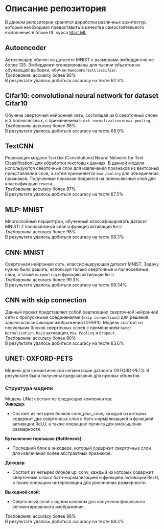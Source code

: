 # Описание репозитория

В данном репозитории хранятся доработки различных архитектур, которые необходимо предоставить в качестве самостоятельного выполнения в блоке DL курса [Start ML](https://karpov.courses/ml-start)

## Autoencoder

Автоэнкодер обучен на датасете MNIST с размерами эмбеддингов не более 128. Эмбеддинги сгенерированы для тысячи объектов из обучающей выборки, обучен `RandomForestClassifier`. <br>
*Требования*: accuarcy более 90% <br>
В результате удалось добиться accuracy на тесте 92.3% <br>

## Cifar10: convolutional neural network for dataset Cifar10

Обучена сверточная нейронная сеть, состоящая из 6 сверточных слоев и 3 полносвязных, с применением `batch normalization` и `max pooling `. <br>
*Требования*: accuracy более 88% <br>
В результате удалось добиться accuracy на тесте 88.9% <br>

## TextCNN

Реализация модели `TextCNN` (Convolutional Neural Network for Text Classification) для обработки текстовых данных. В данной модели используются сверточные слои для извлечения признаков из векторных представлений слов, а затем применяется `max pooling` для объединения признаков. Полученные признаки подаются на полносвязный слой для классификации текста. <br>
*Требования*: accuracy более 87% <br>
В результате удалось добиться accuracy на тесте 87.5% <br>

## MLP: MNIST

Многослойный перцептрон, обученный классифицировать датасет MNIST: 2 полносвязный слоя и функция активации `ReLU` <br>
*Требования*: accuracy более 98% <br>
В результате удалось добиться accuracy на тесте 98.3% <br>


## CNN: MNIST

Сверточная нейронная сеть, классифицирующая датасет MNIST. Задачу нужно было решить, используя только сверточные и полносвязные слои, а также `maxpooling` и функцию активации `ReLU` <br>
*Требования*: accuracy более 99.3% <br>
В результате удалось добиться accuracy на тесте 99.34% <br>

## CNN with skip connection

Данный проект представляет собой реализацию сверточной нейронной сети с пропускными соединениями (`skip connections`) для решения задачи классификации изображений CIFAR10. Модель состоит из нескольких блоков сверточных слоев с применением `Batch Normalization`, `ReLU` активации, `Max Pooling` и `Dropout`. <br>
*Требования*: accuracy более 80% <br>
В результате удалось добиться accuracy на тесте 83.6% <br>

## UNET: OXFORD-PETS
Модель для семантической сегментации датасета OXFORD-PETS. В результате были получены предсказания для нужных объектов. <br>
### Структура модели
Модель UNet состоит из следующих компонентов: <br>
**Энкодер**: <br>
- Состоит из четырех блоков conv_plus_conv, каждый из которых содержит два сверточных слоя с батч-нормализацией и функцией активации ReLU, а также операцию пулинга для уменьшения размерности. <br>

**Бутылочное горлышко (Bottleneck)**: <br>
- Последний блок в энкодере, который содержит сверточные слои для извлечения более абстрактных признаков. <br>

**Декодер**:<br>
- Состоит из четырех блоков up_conv, каждый из которых содержит сверточные слои с батч-нормализацией и функцией активации ReLU, а также операцию интерполяции для увеличения размерности. <br>

**Выходной слой**: <br>
- Сверточный слой с одним каналом для получения финального сегментированного изображения. <br>

*Требования*: accuracy более 88% <br>
В результате удалось добиться accuracy на тесте 89.3%
